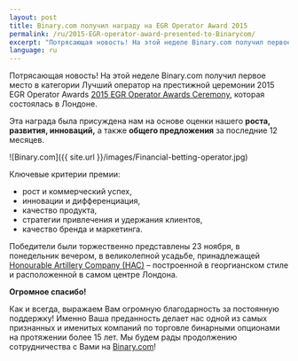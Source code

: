 ```yaml
---
layout: post
title: Binary.com получил награду на EGR Operator Award 2015
permalink: /ru/2015-EGR-operator-award-presented-to-Binarycom/
excerpt: "Потрясающая новость! На этой неделе Binary.com получил первое место в категории Лучший оператор на престижной церемонии 2015 EGR Operator Awards 2015 EGR Operator Awards Ceremony..."
language: ru 
---
```




Потрясающая новость! На этой неделе Binary.com получил первое место в категории Лучший оператор на престижной церемонии 2015 EGR Operator Awards [2015 EGR Operator Awards Ceremony](https://www.eiseverywhere.com/ehome/135475/308461/?&), которая состоялась в Лондоне.

Эта награда была присуждена нам на основе оценки нашего **роста, развития, инноваций,** а также **общего предложения** за последние 12 месяцев.

![Binary.com]({{ site.url }}/images/Financial-betting-operator.jpg)

Ключевые критерии премии:

*	рост и коммерческий успех,
*	инновации и дифференциация,
*	качество продукта,
*	стратегии привлечения и удержания клиентов,
*	качество бренда и маркетинга.


Победители были торжественно представлены 23 ноября, в понедельник вечером, в великолепной усадьбе, принадлежащей [Honourable Artillery Company (HAC)](http://www.hac.org.uk/events) – построенной в георгианском стиле и расположенной в самом центре Лондона.


**Огромное спасибо!**

Как и всегда, выражаем Вам огромную благодарность за постоянную поддержку! Именно Ваша преданность делает нас одной из самых признанных и именитых компаний по торговле бинарными опционами на протяжении более 15 лет.
Мы будем рады продолжению сотрудничества с Вами на [Binary.com](https://www.binary.com/?l=RU&utm_source=blog&utm_medium=social&utm_campaign=whatsnew)!
